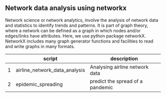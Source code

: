 ## Network data analysis using networkx
Network science or network analytics, involve the analysis of network data and statistics to identify trends and patterns. It is part of graph theory, where a network can be defined as a graph in which nodes and/or edges/links have attributes. 
Here, we use python package networkX. NetworkX includes many graph generator functions and facilities to read and write graphs in many formats.


|   | script                        | description                    |
|---|-------------------------------|--------------------------------|
| 1 | airline_network_data_analysis | Analysing airline network data |
| 2 | epidemic_spreading        | predict the spread of a pandemic   |
